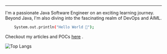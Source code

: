 ---
I'm a passionate Java Software Engineer on an exciting learning journey.
Beyond Java, I'm also diving into the fascinating realm of DevOps and AIML.

```bash
    System.out.println("Hello World 👋");
```

Checkout my articles and POCs [here](https://aa1588.github.io/profile/) .
<!--- ![Amrit's GitHub stats](https://github-readme-stats.vercel.app/api?username=amritcsadhikari&show_icons=true&theme=cobalt) -->

![Top Langs](https://github-readme-stats.vercel.app/api/top-langs/?username=amritcsadhikari&layout=compact&show_icons=true&theme=highcontrast)

<!---## Amrit Adhikari 
 Developer At - [THE STACK SCHOOL](https://github.com/thestackschool) -->

<!--
**aa1588/aa1588** is a ✨ _special_ ✨ repository because its `README.md` (this file) appears on your GitHub profile.

Here are some ideas to get you started:

- 🔭 I’m currently working on ...
- 🌱 I’m currently learning ...
- 👯 I’m looking to collaborate on ...
- 🤔 I’m looking for help with ...
- 💬 Ask me about ...
- 📫 How to reach me: ...
- 😄 Pronouns: ...
- ⚡ Fun fact: ...
-->
